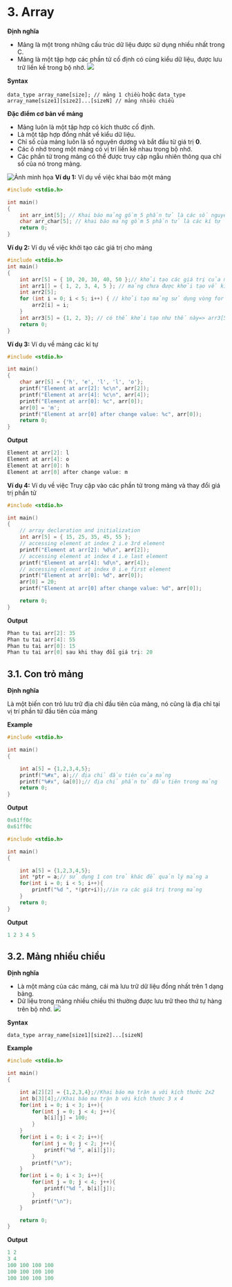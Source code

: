 # 3. Array

**Định nghĩa**

- Mảng là một trong những cấu trúc dữ liệu được sử dụng nhiều nhất trong C.
- Mảng là một tập hợp các phần tử cố định có cùng kiểu dữ liệu, được lưu trữ liền kề trong bộ nhớ.
  ![](https://www.programiz.com/sites/tutorial2program/files/c-arrays.jpg)

**Syntax**

`data_type array_name[size]; // mảng 1 chiều`
hoặc
`data_type array_name[size1][size2]...[sizeN] // mảng nhiều chiều`

**Đặc điểm cơ bản về mảng**

- Mảng luôn là một tập hợp có kích thước cố định.
- Là một tập hợp đồng nhất về kiểu dữ liệu.
- Chỉ số của mảng luôn là số nguyên dương và bắt đầu từ giá trị **0**.
- Các ô nhớ trong một mảng có vị trí liền kề nhau trong bộ nhớ.
- Các phần tử trong mảng có thể được truy cập ngẫu nhiên thông qua chỉ số của nó trong mảng.

![Ảnh minh họa](https://media.geeksforgeeks.org/wp-content/uploads/20230302091959/Arrays-in-C.png)
**Ví dụ 1:** Ví dụ về việc khai báo một mảng

```c
#include <stdio.h>

int main()
{
    int arr_int[5]; // Khai báo mảng gồm 5 phần tử là các số nguyên
    char arr_char[5]; // khai báo mảng gồm 5 phần tử là các kí tự
    return 0;
}
```

**Ví dụ 2:** Ví dụ về việc khởi tạo các giá trị cho mảng

```c
#include <stdio.h>
int main()
{
    int arr[5] = { 10, 20, 30, 40, 50 };// khởi tạo các giá trị của mảng với kích thước mảng là 5
    int arr1[] = { 1, 2, 3, 4, 5 }; // mảng chưa được khởi tạo về kích thước
    int arr2[5];
    for (int i = 0; i < 5; i++) { // khởi tạo mảng sử dụng vòng for
        arr2[i] = i;
    }
    int arr3[5] = {1, 2, 3}; // có thể khởi tạo như thế này=> arr3[5] = {1,2,3,0,0};
    return 0;
}
```

**Ví dụ 3:** Ví dụ về mảng các kí tự

```c
#include <stdio.h>

int main()
{
    char arr[5] = {'h', 'e', 'l', 'l', 'o'};
    printf("Element at arr[2]: %c\n", arr[2]);
    printf("Element at arr[4]: %c\n", arr[4]);
    printf("Element at arr[0]: %c", arr[0]);
    arr[0] = 'm';
    printf("Element at arr[0] after change value: %c", arr[0]);
    return 0;
}
```

**Output**

```c
Element at arr[2]: l
Element at arr[4]: o
Element at arr[0]: h
Element at arr[0] after change value: m
```

**Ví dụ 4:** Ví dụ về việc Truy cập vào các phần tử trong mảng và thay đổi giá trị phần tử

```c
#include <stdio.h>

int main()
{
    // array declaration and initialization
    int arr[5] = { 15, 25, 35, 45, 55 };
    // accessing element at index 2 i.e 3rd element
    printf("Element at arr[2]: %d\n", arr[2]);
    // accessing element at index 4 i.e last element
    printf("Element at arr[4]: %d\n", arr[4]);
    // accessing element at index 0 i.e first element
    printf("Element at arr[0]: %d", arr[0]);
    arr[0] = 20;
    printf("Element at arr[0] after change value: %d", arr[0]);

    return 0;
}
```

**Output**

```c
Phan tu tai arr[2]: 35
Phan tu tai arr[4]: 55
Phan tu tai arr[0]: 15
Phan tu tai arr[0] sau khi thay đổi giá trị: 20
```

## 3.1. Con trỏ mảng

**Định nghĩa**

Là một biến con trỏ lưu trữ địa chỉ đầu tiên của mảng, nó cũng là địa chỉ tại vị trí phần tử đầu tiên của mảng

**Example**

```c
#include <stdio.h>

int main()
{

    int a[5] = {1,2,3,4,5};
    printf("%#x", a);// địa chỉ đầu tiên của mảng
    printf("%#x", &a[0]);// địa chỉ phần tử đầu tiên trong mảng
    return 0;
}
```

**Output**

```c
0x61ff0c
0x61ff0c
```

```c
#include <stdio.h>

int main()
{

    int a[5] = {1,2,3,4,5};
    int *ptr = a;// sử dụng 1 con trỏ khác để quản lý mảng a
    for(int i = 0; i < 5; i++){
        printf("%d ", *(ptr+i));//in ra các giá trị trong mảng
    }
    return 0;
}
```

**Output**

```c
1 2 3 4 5
```

## 3.2. Mảng nhiều chiều

**Định nghĩa**

- Là một mảng của các mảng, cái mà lưu trữ dữ liệu đồng nhất trên 1 dạng bảng.
- Dữ liệu trong mảng nhiều chiều thì thường được lưu trữ theo thứ tự hàng trên bộ nhớ.
  ![](https://cafedev.vn/wp-content/uploads/2020/04/cafedev_array_2d.png)

**Syntax**

`data_type array_name[size1][size2]...[sizeN]`

**Example**

```c
#include <stdio.h>

int main()
{

    int a[2][2] = {1,2,3,4};//Khai báo ma trận a với kích thước 2x2
    int b[3][4];//Khai báo ma trận b với kích thước 3 x 4
    for(int i = 0; i < 3; i++){
        for(int j = 0; j < 4; j++){
            b[i][j] = 100;
        }
    }
    for(int i = 0; i < 2; i++){
        for(int j = 0; j < 2; j++){
            printf("%d ", a[i][j]);
        }
        printf("\n");
    }
    for(int i = 0; i < 3; i++){
        for(int j = 0; j < 4; j++){
            printf("%d ", b[i][j]);
        }
        printf("\n");
    }

    return 0;
}
```

**Output**

```c
1 2
3 4
100 100 100 100
100 100 100 100
100 100 100 100
```
